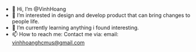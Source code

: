- 👋 Hi, I’m @VinhHoang
- 👀 I’m interested in design and develop product that can bring changes to people life.
- 🌱 I’m currently learning anything i found interesting.
- 📫 How to reach me: Contact me via: email: vinhhoanghcmus@gmail.com

<!---
VinhHoang97/VinhHoang97 is a ✨ special ✨ repository because its `README.md` (this file) appears on your GitHub profile.
You can click the Preview link to take a look at your changes.
--->
